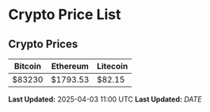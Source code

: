 # Crypto Price List

## Crypto Prices
| Bitcoin | Ethereum | Litecoin |
| ------- | -------- | -------- |
| $83230 | $1793.53 | $82.15 |
**Last Updated:** 2025-04-03 11:00 UTC
**Last Updated:** $DATE$
